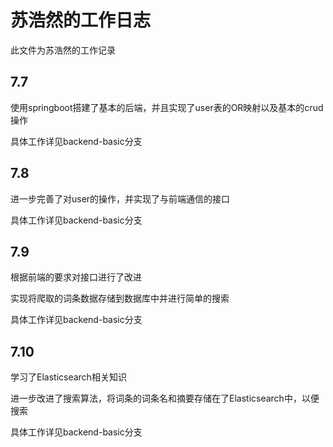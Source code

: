 # 苏浩然的工作日志

此文件为苏浩然的工作记录

## 7.7

使用springboot搭建了基本的后端，并且实现了user表的OR映射以及基本的crud操作

具体工作详见backend-basic分支

## 7.8

进一步完善了对user的操作，并实现了与前端通信的接口

具体工作详见backend-basic分支

## 7.9

根据前端的要求对接口进行了改进

实现将爬取的词条数据存储到数据库中并进行简单的搜索

具体工作详见backend-basic分支

## 7.10

学习了Elasticsearch相关知识

进一步改进了搜索算法，将词条的词条名和摘要存储在了Elasticsearch中，以便搜索

具体工作详见backend-basic分支
